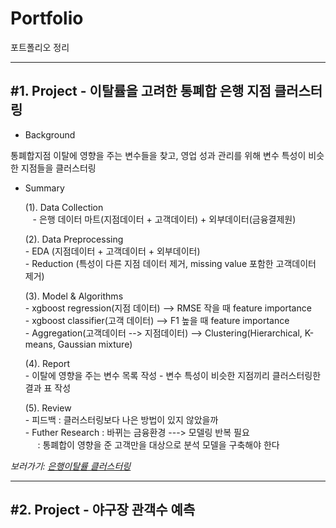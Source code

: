 Portfolio
================
포트폴리오 정리

***
<h2> #1. Project - 이탈률을 고려한 통폐합 은행 지점 클러스터링 </h2> 

- Background 
 <p>통폐합지점 이탈에 영향을 주는 변수들을 찾고, 영업 성과 관리를 위해 변수 특성이 비슷한 지점들을 클러스터링</p>

- Summary
	<p>(1). Data Collection <br/>
	&nbsp;&nbsp;&nbsp;- 은행 데이터 마트(지점데이터 + 고객데이터) + 외부데이터(금융결제원)</p>
	<p>(2). Data Preprocessing <br/>
		- EDA (지점데이터 + 고객데이터 + 외부데이터) <br/>
		- Reduction (특성이 다른 지점 데이터  제거, missing value 포함한 고객데이터 제거)</p>
	<p>(3). Model & Algorithms <br/>
		- xgboost regression(지점 데이터) --> RMSE 작을 때 feature importance <br/>
		- xgboost classifier(고객 데이터) --> F1 높을 때 feature importance<br/>
		- Aggregation(고객데이터 --> 지점데이터) --> Clustering(Hierarchical, K-means, Gaussian mixture)</p>
	<p>(4). Report <br/>
		- 이탈에 영향을 주는 변수 목록 작성
		- 변수 특성이 비슷한 지점끼리 클러스터링한 결과 표 작성
	<p>(5). Review <br/>
		- 피드백 : 클러스터링보다 나은 방법이 있지 않았을까<br/>
		- Futher Research : 바뀌는 금융환경 ---> 모델링 반복 필요<br/>
		&nbsp;&nbsp;&nbsp;&nbsp; : 통폐합이 영향을 준 고객만을 대상으로 분석 모델을 구축해야 한다

*보러가기: [은행이탈률 클러스터링](link)*
      
***
<h2> #2. Project - 야구장 관객수 예측 </h2> 



